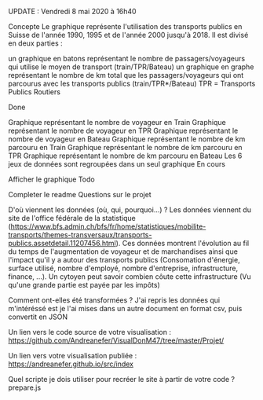 UPDATE : Vendredi 8 mai 2020 à 16h40

Concepte Le graphique représente l'utilisation des transports publics en Suisse de l'année 1990, 1995 et de l'année 2000 jusqu'à 2018. Il est divisé en deux parties :

un graphique en batons représentant le nombre de passagers/voyageurs qui utilise le moyen de transport (train/TPR/Bateau)
un graphique en graphe représentant le nombre de km total que les passagers/voyageurs qui ont parcourus avec les transports publics (train/TPR*/Bateau)
TPR = Transports Publics Routiers

Done

Graphique représentant le nombre de voyageur en Train
Graphique représentant le nombre de voyageur en TPR
Graphique représentant le nombre de voyageur en Bateau
Graphique représentant le nombre de km parcouru en Train
Graphique représentant le nombre de km parcouru en TPR
Graphique représentant le nombre de km parcouru en Bateau
Les 6 jeux de données sont regroupées dans un seul graphique
En cours

Afficher le graphique
Todo

Completer le readme
Questions sur le projet

D'où viennent les données (où, qui, pourquoi...) ?
Les données viennent du site de l'office fédérale de la statistique (https://www.bfs.admin.ch/bfs/fr/home/statistiques/mobilite-transports/themes-transversaux/transports-publics.assetdetail.11207456.html). Ces données montrent l'évolution au fil du temps de l'augmentation de voyageur et de marchandises ainsi que l'impact qu'il y a autour des transports publics (Consomation d'énergie, surface utilisé, nombre d'employé, nombre d'entreprise, infrastructure, finance, ...). Un cytoyen peut savoir combien côute cette infrastructure (Vu qu'une grande partie est payée par les impôts)

Comment ont-elles été transformées ?
J'ai repris les données qui m'intéréssé est je l'ai mises dans un autre document en format csv, puis convertit en JSON

Un lien vers le code source de votre visualisation :
https://github.com/Andreanefer/VisualDonM47/tree/master/Projet/

Un lien vers votre visualisation publiée :
https://andreanefer.github.io/src/index

Quel scripte je dois utiliser pour recréer le site à partir de votre code ?
prepare.js
